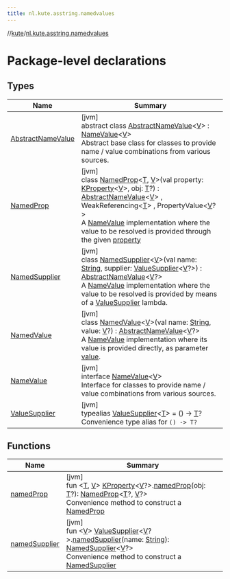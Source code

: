 ```yaml
---
title: nl.kute.asstring.namedvalues
---
```

//[kute](../../index.html)/[nl.kute.asstring.namedvalues](index.html)



# Package-level declarations



## Types


| Name | Summary |
|---|---|
| [AbstractNameValue](-abstract-name-value/index.html) | [jvm]<br>abstract class [AbstractNameValue](-abstract-name-value/index.html)&lt;[V](-abstract-name-value/index.html)&gt; : [NameValue](-name-value/index.html)&lt;[V](-abstract-name-value/index.html)&gt; <br>Abstract base class for classes to provide name / value combinations from various sources. |
| [NamedProp](-named-prop/index.html) | [jvm]<br>class [NamedProp](-named-prop/index.html)&lt;[T](-named-prop/index.html), [V](-named-prop/index.html)&gt;(val property: [KProperty](https://kotlinlang.org/api/latest/jvm/stdlib/kotlin.reflect/-k-property/index.html)&lt;[V](-named-prop/index.html)&gt;, obj: [T](-named-prop/index.html)?) : [AbstractNameValue](-abstract-name-value/index.html)&lt;[V](-named-prop/index.html)&gt; , WeakReferencing&lt;[T](-named-prop/index.html)&gt; , PropertyValue&lt;[V](-named-prop/index.html)?&gt; <br>A [NameValue](-name-value/index.html) implementation where the value to be resolved is provided through the given [property](-named-prop/property.html) |
| [NamedSupplier](-named-supplier/index.html) | [jvm]<br>class [NamedSupplier](-named-supplier/index.html)&lt;[V](-named-supplier/index.html)&gt;(val name: [String](https://kotlinlang.org/api/latest/jvm/stdlib/kotlin/-string/index.html), supplier: [ValueSupplier](-value-supplier/index.html)&lt;[V](-named-supplier/index.html)?&gt;) : [AbstractNameValue](-abstract-name-value/index.html)&lt;[V](-named-supplier/index.html)?&gt; <br>A [NameValue](-name-value/index.html) implementation where the value to be resolved is provided by means of a [ValueSupplier](-value-supplier/index.html) lambda. |
| [NamedValue](-named-value/index.html) | [jvm]<br>class [NamedValue](-named-value/index.html)&lt;[V](-named-value/index.html)&gt;(val name: [String](https://kotlinlang.org/api/latest/jvm/stdlib/kotlin/-string/index.html), value: [V](-named-value/index.html)?) : [AbstractNameValue](-abstract-name-value/index.html)&lt;[V](-named-value/index.html)?&gt; <br>A [NameValue](-name-value/index.html) implementation where its value is provided directly, as parameter [value](-named-value/value.html). |
| [NameValue](-name-value/index.html) | [jvm]<br>interface [NameValue](-name-value/index.html)&lt;[V](-name-value/index.html)&gt;<br>Interface for classes to provide name / value combinations from various sources. |
| [ValueSupplier](-value-supplier/index.html) | [jvm]<br>typealias [ValueSupplier](-value-supplier/index.html)&lt;[T](-value-supplier/index.html)&gt; = () -&gt; [T](-value-supplier/index.html)?<br>Convenience type alias for `() -> T?` |


## Functions


| Name | Summary |
|---|---|
| [namedProp](named-prop.html) | [jvm]<br>fun &lt;[T](named-prop.html), [V](named-prop.html)&gt; [KProperty](https://kotlinlang.org/api/latest/jvm/stdlib/kotlin.reflect/-k-property/index.html)&lt;[V](named-prop.html)?&gt;.[namedProp](named-prop.html)(obj: [T](named-prop.html)?): [NamedProp](-named-prop/index.html)&lt;[T](named-prop.html)?, [V](named-prop.html)?&gt;<br>Convenience method to construct a [NamedProp](-named-prop/index.html) |
| [namedSupplier](named-supplier.html) | [jvm]<br>fun &lt;[V](named-supplier.html)&gt; [ValueSupplier](-value-supplier/index.html)&lt;[V](named-supplier.html)?&gt;.[namedSupplier](named-supplier.html)(name: [String](https://kotlinlang.org/api/latest/jvm/stdlib/kotlin/-string/index.html)): [NamedSupplier](-named-supplier/index.html)&lt;[V](named-supplier.html)?&gt;<br>Convenience method to construct a [NamedSupplier](-named-supplier/index.html) |

